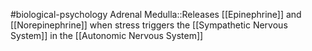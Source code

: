 #biological-psychology 
Adrenal Medulla::Releases [[Epinephrine]] and [[Norepinephrine]] when stress triggers the [[Sympathetic Nervous System]] in the [[Autonomic Nervous System]]
<!--SR:!2023-12-19,1,230-->